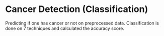 # Cancer Detection (Classification)
Predicting if one has cancer or not on preprocessed data.
Classification is done on 7 techniques and calculated the accuracy score.
